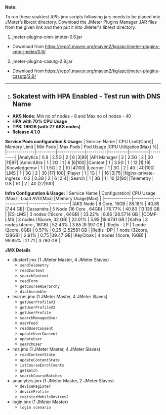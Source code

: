 **Note:**

To run these soaktest APIs jmx scripts following jars needs to be placed into JMeter’s lib/ext directory. Download the JMeter Plugins Manager JAR files from the given link and then put it into JMeter's lib/ext directory.

1. jmeter-plugins-cmn-jmeter-0.6.jar 
  - Download from https://repo1.maven.org/maven2/kg/apc/jmeter-plugins-cmn-jmeter/0.6/
2. jmeter-plugins-casutg-2.9.jar
  - Download from https://repo1.maven.org/maven2/kg/apc/jmeter-plugins-casutg/2.9/
----------

1. ## Sokatest with HPA Enabled - Test run with DNS Name

- **AKS Node:** Min no of nodes - 8 and Max no of nodes - 40 
- **HPA with 70% CPU Usage**
- **TPS: 19926 (with 27 AKS nodes)**
- **Release 4.1.0**

**Service Pods configuration & Usage:**
| Service Name | CPU Limit(Core)| Memory Limit | Min Pods | Max Pods | Pod Usage |CPU Utilization(Max) %|
|--------------|----------|--------------|----------|----------|----------|----------|
|Analytics     |  0.8     |    2.5G      |   2      |     6     |3|89|
|API Manager   |    2     |   2.5G        |   2      |     30    |11|87|
|AdminUtils    |    1     |     2G        |   1      |     6     |6|100|
|Content       |   1      |   3.5G        |   1     |     12     |1| 19|
|Knowledgemw   |   1      |   1.5G        |   2      |     10     |4|100|
|Learner       |   1      |     3G        |    2    |     40     | 40|100|
|LMS           |   1      |     3G        |    2    |     30     |17| 100|
|Player        |    1     |     1G        |    1     |    16     |3|75|
|Nginx-private-ingress    |    0.2 |   0.3G  |   2   |     6     |2|4|
|Search        |   1      |   3G          |    1     |    10     |2|90|
|Telemetry     |   0.8    |   1G          |     2    |    40     |27|100|


**Infra Configuration & Usage:**
| Service Name | Configuration| CPU Usage (Max) | Load AVG(Max) |Memory Usage(Max) |
|--------------|----------|--------------|----------|----------|
|AKS Node      | 8 Core, 16GB |    85.18%  |     40.85     |7.44 GB|
|Cassandra    | 5 Node (16 Core , 64GB) |    76.77%    |  40.80    |13.136 GB |
|ES-LMS       | 3 nodes (16core , 64GB) |   33.22%   |  8.66  |28.5714 GB |
|COMP-LMS     | 3 nodes (16core, 32 GB) |   22.01%   |   5.95    |19.6741 GB |
|Kafka        | 3 nodes (4core , 16GB)  |    52.43%   |  3.85     |9.397 GB  |
|Redis - LP   | 1 node (2core, 8GB)     |    0.57%  |   0.25   |2.52581 GB |
|Redis -DP    | 1 node (32core, 128GB)  |    2.91%   |     0.75  |39.47 GB|
|KeyCloak     | 4 nodes (4core, 16GB)   |  99.85%  |  21.71    | 3.760 GB  |

**JMX Details**
- cluster1.jmx (1 JMeter Master, 4 JMeter Slaves)
  - ```sendTelemetry```
  - ```readContent```
  - ```searchContent```
  - ```readForm```
  - ```getCourseHierarchy```
  - ```dialAssemble``` 
- learner.jmx (1 JMeter Master, 4 JMeter Slaves)
  - ```getUserProfileV3```
  - ```getUserProfileV2``` 
  - ```getUserProfile```
  - ```searchManagedUser```
  - ```userFeed```
  - ```readUserConsent```
  - ```updateUserConsent```
  - ```updateUser```
  - ```searchUser```
- lms.jmx (1 JMeter Master, 4 JMeter Slaves)
  - ```readContentState```
  - ```updateContentState```
  - ```istCourseEnrollments```
  - ```getBatch```
  - ```searchCourseBatches```
- ananlytics.jmx (1 JMeter Master, 2 JMeter Slaves)
  - ```deviceRegister```
  - ```deviceProfile```
  - ```registerMobileDevicev2```
- login.jmx (1 JMeter Master)
  - ```login scenario```
